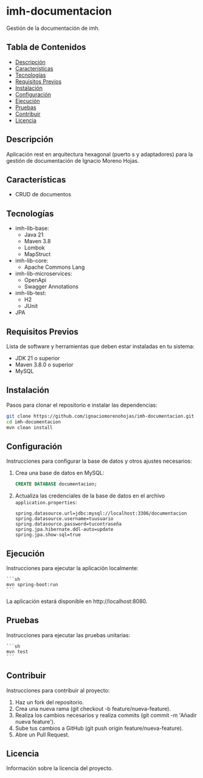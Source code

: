 # imh-documentacion

Gestión de la documentación de imh.

## Tabla de Contenidos

- [Descripción](#descripción)
- [Características](#características)
- [Tecnologías](#tecnologías)
- [Requisitos Previos](#requisitos-previos)
- [Instalación](#instalación)
- [Configuración](#configuración)
- [Ejecución](#ejecución)
- [Pruebas](#pruebas)
- [Contribuir](#contribuir)
- [Licencia](#licencia)

## Descripción

Aplicación rest en arquitectura hexagonal (puerto s y adaptadores) para la gestión de documentación de Ignacio Moreno Hojas.

## Características

- CRUD de documentos

## Tecnologías

- imh-lib-base:
  - Java 21
  - Maven 3.8
  - Lombok
  - MapStruct
- imh-lib-core:
  - Apache Commons Lang
- imh-lib-microservices:
  - OpenApi
  - Swagger Annotations
- imh-lib-test:
  - H2
  - JUnit
- JPA

## Requisitos Previos

Lista de software y herramientas que deben estar instaladas en tu sistema:

- JDK 21 o superior
- Maven 3.8.0 o superior
- MySQL

## Instalación

Pasos para clonar el repositorio e instalar las dependencias:

```sh
git clone https://github.com/ignaciomorenohojas/imh-documentacion.git
cd imh-documentacion
mvn clean install
```

## Configuración

Instrucciones para configurar la base de datos y otros ajustes necesarios:

1. Crea una base de datos en MySQL:
    ```sql
    CREATE DATABASE documentacion;
    ```
2. Actualiza las credenciales de la base de datos en el archivo `application.properties`:
    ```properties
   spring.datasource.url=jdbc:mysql://localhost:3306/documentacion
   spring.datasource.username=tuusuario
   spring.datasource.password=tucontraseña
   spring.jpa.hibernate.ddl-auto=update
   spring.jpa.show-sql=true
    ``` 
## Ejecución
Instrucciones para ejecutar la aplicación localmente:

    ```sh
    mvn spring-boot:run
    ```
La aplicación estará disponible en http://localhost:8080.

## Pruebas
Instrucciones para ejecutar las pruebas unitarias:

    ```sh
    mvn test
    ```
## Contribuir
Instrucciones para contribuir al proyecto:

1. Haz un fork del repositorio.
2. Crea una nueva rama (git checkout -b feature/nueva-feature).
3. Realiza los cambios necesarios y realiza commits (git commit -m 'Añadir nueva feature').
4. Sube tus cambios a GitHub (git push origin feature/nueva-feature).
5. Abre un Pull Request.

## Licencia
Información sobre la licencia del proyecto.

